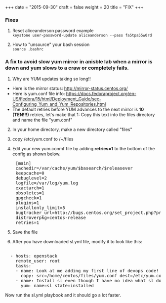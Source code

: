 +++
date = "2015-09-30"
draft = false
weight = 20
title = "FIX"
+++

### Fixes

1. Reset aliceanderson password example  
   `keystone user-password-update aliceanderson --pass fa5tpa55w0rd`


2. How to "unsource" your bash session  
   `source .bashrc`

### A fix to avoid slow yum mirror in anisble lab when a mirror is down and yum slows to a craw or completely fails.

1. Why are YUM updates taking so long!!
  - Here is the mirror status: http://mirror-status.centos.org/
  - Here is yum.conf file info: https://docs.fedoraproject.org/en-US/Fedora/15/html/Deployment_Guide/sec-Configuring_Yum_and_Yum_Repositories.html
  - The default retries before YUM advances to the next mirror is **10 (TEN!!!)** retries, let's make that 1:
Copy this text into the files directory and name the file "yum.conf"

2. In your home directory, make a new directory called "files"

3. copy /etc/yum.conf to /~/files

4. Edit your new yum.conmf file by adding **retries=1** to the bottom of the config as shown below. 

<pre>
    [main]
    cachedir=/var/cache/yum/$basearch/$releasever
    keepcache=0
    debuglevel=2
    logfile=/var/log/yum.log
    exactarch=1
    obsoletes=1
    gpgcheck=1
    plugins=1
    installonly_limit=5
    bugtracker_url=http://bugs.centos.org/set_project.php?project_id=23&ref=http://bugs.centos.org/bug_report_page.php?category=yum
    distroverpkg=centos-release
    retries=1
</pre>

5. Save the file

6. After you have downloaded sl.yml file, modify it to look like this:

<pre> 
  - hosts: openstack
    remote_user: root
    tasks:
    - name: Look at me adding my first line of devops code! The next line of code updates yum.conf on all my hosts, this is really cool.
      copy: src=/home/centos/files/yum.conf dest=/etc/yum.conf owner=root group=root mode=0644
    - name: Install sl even though I have no idea what sl does... yet.
      yum: name=sl state=installed
</pre>

Now run the sl.yml playbook and it should go a lot faster.

